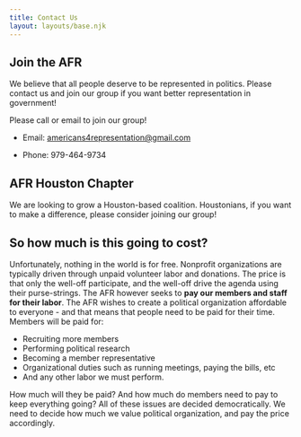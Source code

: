 ```yaml
---
title: Contact Us
layout: layouts/base.njk
---
```




## Join the AFR

We believe that all people deserve to be represented in politics. Please contact us and join our group if you want better representation in government!

Please call or email to join our group! 

* Email: <americans4representation@gmail.com>

* Phone: 979-464-9734


## AFR Houston Chapter

We are looking to grow a Houston-based coalition. Houstonians, if you want to make a difference, please consider joining our group!

## So how much is this going to cost? 

Unfortunately, nothing in the world is for free. Nonprofit organizations are typically driven through unpaid volunteer labor and donations. The price is that only the well-off participate, and the well-off drive the agenda using their purse-strings. The AFR however seeks to **pay our members and staff for their labor**. The AFR wishes to create a political organization affordable to everyone - and that means that people need to be paid for their time. Members will be paid for:

- Recruiting more members
- Performing political research
- Becoming a member representative
- Organizational duties such as running meetings, paying the bills, etc
- And any other labor we must perform. 

How much will they be paid? And how much do members need to pay to keep everything going? All of these issues are decided democratically. We need to decide how much we value political organization, and pay the price accordingly.  
